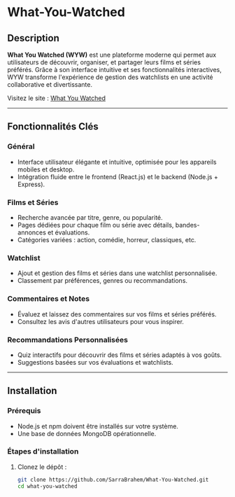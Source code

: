 # What-You-Watched

## Description
**What You Watched (WYW)** est une plateforme moderne qui permet aux utilisateurs de découvrir, organiser, et partager leurs films et séries préférés. Grâce à son interface intuitive et ses fonctionnalités interactives, WYW transforme l'expérience de gestion des watchlists en une activité collaborative et divertissante.

Visitez le site : [What You Watched](https://what-you-watched.vercel.app/)

---

## Fonctionnalités Clés
### **Général**
- Interface utilisateur élégante et intuitive, optimisée pour les appareils mobiles et desktop.
- Intégration fluide entre le frontend (React.js) et le backend (Node.js + Express).

### **Films et Séries**
- Recherche avancée par titre, genre, ou popularité.
- Pages dédiées pour chaque film ou série avec détails, bandes-annonces et évaluations.
- Catégories variées : action, comédie, horreur, classiques, etc.

### **Watchlist**
- Ajout et gestion des films et séries dans une watchlist personnalisée.
- Classement par préférences, genres ou recommandations.

### **Commentaires et Notes**
- Évaluez et laissez des commentaires sur vos films et séries préférés.
- Consultez les avis d'autres utilisateurs pour vous inspirer.

### **Recommandations Personnalisées**
- Quiz interactifs pour découvrir des films et séries adaptés à vos goûts.
- Suggestions basées sur vos évaluations et watchlists.

---

## Installation

### Prérequis
- Node.js et npm doivent être installés sur votre système.
- Une base de données MongoDB opérationnelle.

### Étapes d'installation
1. Clonez le dépôt :
   ```bash
   git clone https://github.com/SarraBrahem/What-You-Watched.git
   cd what-you-watched